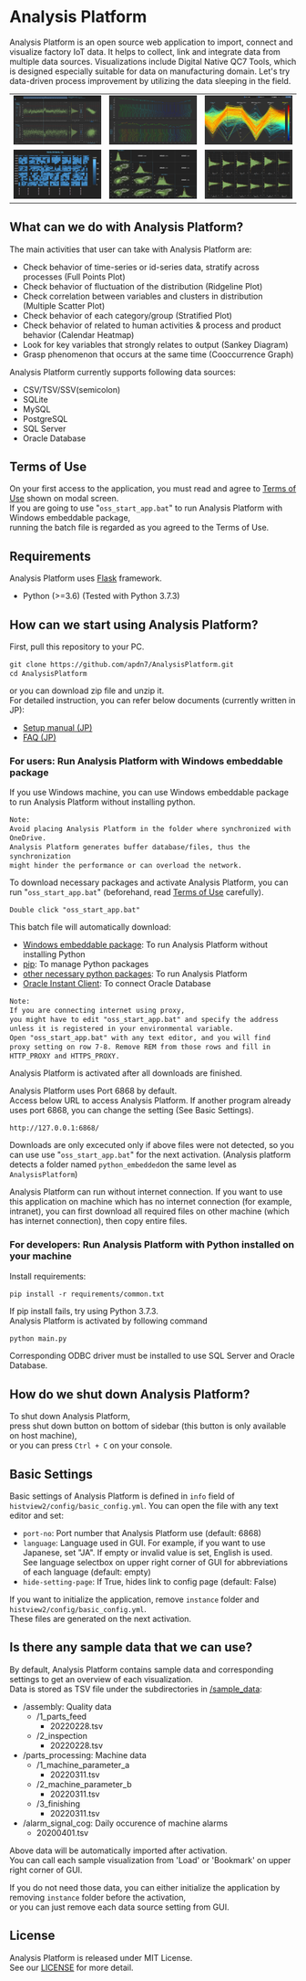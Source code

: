 # Analysis Platform

Analysis Platform is an open source web application to import, connect and visualize factory IoT data. It helps to collect, link and integrate data from multiple data sources.
Visualizations include Digital Native QC7 Tools, which is designed especially suitable for data on manufacturing domain.
Let's try data-driven process improvement by utilizing the data sleeping in the field.

<table border="0">
<tr>
<td><img src="histview2/config/image/FPP.png" alt="FPP" width="200"></td>
<td><img src="histview2/config/image/RLP.png" alt="FPP" width="200"></td>
<td><img src="histview2/config/image/PCP.png" alt="PCP" width="200"></td>
</tr>
<tr>
<td><img src="histview2/config/image/CHM.png" alt="CHM" width="200"></td>
<td><img src="histview2/config/image/MSP.png" alt="MSP" width="200"></td>
<td><img src="histview2/config/image/StP.png" alt="PCP" width="200"></td>
</tr>
</table>

## What can we do with Analysis Platform?

The main activities that user can take with Analysis Platform are:

* Check behavior of time-series or id-series data, stratify across processes (Full Points Plot)
* Check behavior of fluctuation of the distribution (Ridgeline Plot)
* Check correlation between variables and clusters in distribution (Multiple Scatter Plot)
* Check behavior of each category/group (Stratified Plot)
* Check behavior of related to human activities & process and product behavior (Calendar Heatmap)
* Look for key variables that strongly relates to output (Sankey Diagram)
* Grasp phenomenon that occurs at the same time (Cooccurrence Graph)

Analysis Platform currently supports following data sources:  

* CSV/TSV/SSV(semicolon)
* SQLite
* MySQL
* PostgreSQL
* SQL Server
* Oracle Database

## Terms of Use

On your first access to the application, you must read and agree to [Terms of Use](/about/terms_of_use_en.md) shown on modal screen.  
If you are going to use "`oss_start_app.bat`" to run Analysis Platform with
Windows embeddable package,  
running the batch file is regarded as you agreed to the Terms of Use.

## Requirements

Analysis Platform uses [Flask](https://flask.palletsprojects.com/en/latest/) framework. 

- Python (>=3.6) (Tested with Python 3.7.3)


## How can we start using Analysis Platform? 

First, pull this repository to your PC.  

```shell
git clone https://github.com/apdn7/AnalysisPlatform.git
cd AnalysisPlatform
```

or you can download zip file and unzip it.  
For detailed instruction, you can refer below documents (currently written in JP):

- [Setup manual (JP)](https://github.com/apdn7/AnalysisPlatform/files/9256466/AP%2BDN7_setup_manual_JP_v1.0.pdf)
- [FAQ (JP)](https://github.com/apdn7/AnalysisPlatform/files/9256487/AP%2BDN7_FAQ_JP_v1.0.pdf)

### For users: Run Analysis Platform with Windows embeddable package

If you use Windows machine, you can use Windows
embeddable package to run Analysis Platform 
without installing python.

```
Note:
Avoid placing Analysis Platform in the folder where synchronized with OneDrive.
Analysis Platform generates buffer database/files, thus the synchronization 
might hinder the performance or can overload the network.
```

To download necessary packages and activate Analysis Platform,
you can run "`oss_start_app.bat`" (beforehand, read [Terms of Use](/about/terms_of_use_en.md) carefully).

```
Double click "oss_start_app.bat"
```

This batch file will automatically
download:

* [Windows embeddable package](https://www.python.org/downloads/windows/): To run Analysis Platform without installing Python
* [pip](https://github.com/pypa/pip): To manage Python packages
* [other necessary python packages](requirements/common.txt): To run Analysis Platform
* [Oracle Instant Client](https://www.oracle.com/database/technologies/instant-client.html): To connect Oracle Database

```
Note:
If you are connecting internet using proxy, 
you might have to edit "oss_start_app.bat" and specify the address unless it is registered in your environmental variable.
Open "oss_start_app.bat" with any text editor, and you will find
proxy setting on row 7-8. Remove REM from those rows and fill in HTTP_PROXY and HTTPS_PROXY.
```

Analysis Platform is activated after all downloads are finished.

Analysis Platform uses Port 6868 by default.  
Access below URL to access Analysis Platform.
If another program already uses port 6868, you can change the setting (See Basic Settings).

```
http://127.0.0.1:6868/
```

Downloads are only excecuted only if above files were not detected, so you can use use "`oss_start_app.bat`" for the next activation. (Analysis platform detects a folder named `python_embedded`on the same level as `AnalysisPlatform`)

Analysis Platform can run without internet connection.
If you want to use this application on machine which has no internet connection (for example, intranet),
you can first download all required files on other machine (which has internet connection),
then copy entire files.

### For developers: Run Analysis Platform with Python installed on your machine

Install requirements:

```shell
pip install -r requirements/common.txt
```
If pip install fails, try using Python 3.7.3.  
Analysis Platform is activated by following command

```bash
python main.py
```

Corresponding ODBC driver must be installed to use SQL Server and Oracle Database.


## How do we shut down Analysis Platform?

To shut down Analysis Platform,   
press shut down button on bottom of sidebar (this button is only available on host machine),  
or you can press `Ctrl + C` on your console.

## Basic Settings

Basic settings of Analysis Platform is defined in 
`info` field of `histview2/config/basic_config.yml`.
You can open the file with any text editor and set:

* `port-no`: Port number that Analysis Platform use (default: 6868)
* `language`: Language used in GUI. For example, if you want to use Japanese, set "JA". If empty or invalid value is set, English is used.  
See language selectbox on upper right corner of GUI for abbreviations of each language (default: empty)
* `hide-setting-page`: If True, hides link to config page (default: False)

If you want to initialize the application, remove `instance` folder and `histview2/config/basic_config.yml`.  
These files are generated on the next activation.

## Is there any sample data that we can use?

By default, Analysis Platform contains sample data and corresponding settings to get an overview of each visualization.  
Data is stored as TSV file under the subdirectories in [/sample_data](/sample_data):

* /assembly: Quality data
  * /1_parts_feed
    * 20220228.tsv
  * /2_inspection
    * 20220228.tsv 
* /parts_processing: Machine data
  * /1_machine_parameter_a
    * 20220311.tsv
  * /2_machine_parameter_b
    * 20220311.tsv
  * /3_finishing
    * 20220311.tsv
* /alarm_signal_cog: Daily occurence of machine alarms
  * 20200401.tsv

Above data will be automatically imported after activation.  
You can call each sample visualization from 'Load' or 'Bookmark' on upper right corner of GUI.

If you do not need those data,
you can either initialize the application by removing `instance`
folder before the activation,  
or you can just remove each data source setting from GUI.

## License

Analysis Platform is released under MIT License.  
See our [LICENSE](LICENSE.md) for more detail.
